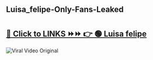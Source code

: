 
 ## Luisa_felipe-Only-Fans-Leaked

# <h2><a href="https://clipsfans.com/Luisa_felipe&ref=git">🔗 Click to LINKS ⏩⏩ 👉 🟢 Luisa felipe </a></h2>

<a href="https://clipsfans.com/Luisa_felipe&ref=git" rel="nofollow" data-target="animated-image.originalLink"><img src="https://i.ibb.co.com/xMMVF88/686577567.gif" alt="Viral Video Original" style="max-width: 100%; display: inline-block;" data-target="animated-image.originalImage"></a>
